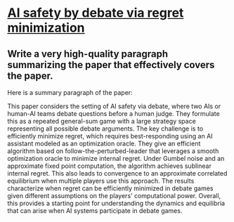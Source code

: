# [AI safety by debate via regret minimization](https://arxiv.org/abs/2312.04792)

## Write a very high-quality paragraph summarizing the paper that effectively covers the paper.

 Here is a summary paragraph of the paper:

This paper considers the setting of AI safety via debate, where two AIs or human-AI teams debate questions before a human judge. They formulate this as a repeated general-sum game with a large strategy space representing all possible debate arguments. The key challenge is to efficiently minimize regret, which requires best-responding using an AI assistant modeled as an optimization oracle. They give an efficient algorithm based on follow-the-perturbed-leader that leverages a smooth optimization oracle to minimize internal regret. Under Gumbel noise and an approximate fixed point computation, the algorithm achieves sublinear internal regret. This also leads to convergence to an approximate correlated equilibrium when multiple players use this approach. The results characterize when regret can be efficiently minimized in debate games given different assumptions on the players' computational power. Overall, this provides a starting point for understanding the dynamics and equilibria that can arise when AI systems participate in debate games.
